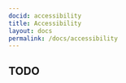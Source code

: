 ```yaml
---
docid: accessibility 
title: Accessibility
layout: docs
permalink: /docs/accessibility
---
```


## TODO

